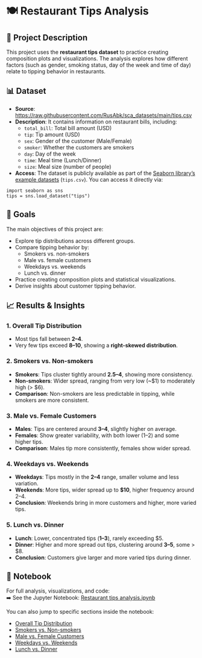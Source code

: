 # 🍽️ Restaurant Tips Analysis  

## 📖 Project Description  
This project uses the **restaurant tips dataset** to practice creating composition plots and visualizations. The analysis explores how different factors (such as gender, smoking status, day of the week and time of day) relate to tipping behavior in restaurants. 

## 📊 Dataset  
- **Source**: https://raw.githubusercontent.com/RusAbk/sca_datasets/main/tips.csv
- **Description**: It contains information on restaurant bills, including:  
  - `total_bill`: Total bill amount (USD)  
  - `tip`: Tip amount (USD)  
  - `sex`: Gender of the customer (Male/Female)  
  - `smoker`: Whether the customers are smokers  
  - `day`: Day of the week
  - `time`: Meal time (Lunch/Dinner)  
  - `size`: Meal size (number of people)
- **Access**: The dataset is publicly available as part of the [Seaborn library’s example datasets](https://github.com/mwaskom/seaborn-data) (`tips.csv`). You can access it directly via:

```
import seaborn as sns
tips = sns.load_dataset("tips")
```

## 🎯 Goals  
The main objectives of this project are:  
- Explore tip distributions across different groups.  
- Compare tipping behavior by:  
  - Smokers vs. non-smokers  
  - Male vs. female customers  
  - Weekdays vs. weekends  
  - Lunch vs. dinner  
- Practice creating composition plots and statistical visualizations.  
- Derive insights about customer tipping behavior.

## 📈 Results & Insights  
### 1. Overall Tip Distribution
- Most tips fall between **$2–$4**.  
- Very few tips exceed **$8–$10**, showing a **right-skewed distribution**.  

### 2. Smokers vs. Non-smokers
- **Smokers**: Tips cluster tightly around **$2.5–$4**, showing more consistency.  
- **Non-smokers**: Wider spread, ranging from very low (~$1) to moderately high (> $6).  
- **Comparison**: Non-smokers are less predictable in tipping, while smokers are more consistent.  

### 3. Male vs. Female Customers
- **Males**: Tips are centered around **$3–$4**, slightly higher on average.  
- **Females**: Show greater variability, with both lower ($1–$2) and some higher tips.  
- **Comparison**: Males tip more consistently, females show wider spread.  

### 4. Weekdays vs. Weekends
- **Weekdays**: Tips mostly in the **$2–$4** range, smaller volume and less variation.  
- **Weekends**: More tips, wider spread up to **$10**, higher frequency around $2–$4.  
- **Conclusion**: Weekends bring in more customers and higher, more varied tips.  

### 5. Lunch vs. Dinner
- **Lunch**: Lower, concentrated tips (**$1–$3**), rarely exceeding $5.  
- **Dinner**: Higher and more spread out tips, clustering around **$3–$5**, some > $8.  
- **Conclusion**: Customers give larger and more varied tips during dinner.

## 📑 Notebook
For full analysis, visualizations, and code:  
➡️ See the Jupyter Notebook: [Restaurant tips analysis.ipynb](./Restaurant%20tips%20analysis.ipynb)  

You can also jump to specific sections inside the notebook:  
- [Overall Tip Distribution](./Restaurant%20tips%20analysis.ipynb#Overall-Tip-Distribution)  
- [Smokers vs. Non-smokers](./Restaurant%20tips%20analysis.ipynb#Smokers-vs.-Non-smokers)  
- [Male vs. Female Customers](./Restaurant%20tips%20analysis.ipynb#Male-vs.-Female-Customers)  
- [Weekdays vs. Weekends](./Restaurant%20tips%20analysis.ipynb#Weekdays-vs.-Weekends)  
- [Lunch vs. Dinner](./Restaurant%20tips%20analysis.ipynb#Lunch-vs.-Dinner)  
